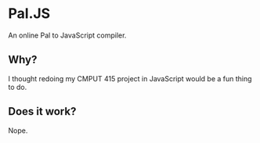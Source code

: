 # Pal.JS

An online Pal to JavaScript compiler.

## Why?

I thought redoing my CMPUT 415 project in JavaScript would be a fun
thing to do.

## Does it work?

Nope.

